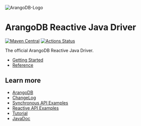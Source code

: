 ![ArangoDB-Logo](https://docs.arangodb.com/assets/arangodb_logo_2016_inverted.png)

# ArangoDB Reactive Java Driver

[![Maven Central](https://maven-badges.herokuapp.com/maven-central/com.arangodb/arangodb-java-reactive-driver/badge.svg)](https://maven-badges.herokuapp.com/maven-central/com.arangodb/arangodb-java-reactive-driver)
[![Actions Status](https://github.com/arangodb/arangodb-java-reactive-driver/workflows/Java%20CI/badge.svg)](https://github.com/arangodb/arangodb-java-reactive-driver/actions)

The official ArangoDB Reactive Java Driver.

- [Getting Started](docs/Drivers/Java/GettingStarted/README.md)
- [Reference](docs/Drivers/Java/Reference/README.md)

## Learn more

- [ArangoDB](https://www.arangodb.com/)
- [ChangeLog](ChangeLog.md)
- [Synchronous API Examples](src/test/java/com/arangodb/example/sync)
- [Reactive API Examples](src/test/java/com/arangodb/example/reactive)
- [Tutorial](https://www.arangodb.com/tutorials/)
- [JavaDoc](http://arangodb.github.io/arangodb-java-reactive-driver/javadoc-0_0)
